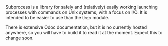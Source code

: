 Subprocess is a library for safely and (relatively) easily working
launching processes with commands on Unix systems, with a focus on I/O.
It is intended to be easier to use than the `Unix` module.

There is extensive Odoc documentation, but it is no currently hosted
anywhere, so you will have to build it to read it at the moment. Expect
this to change soon.
